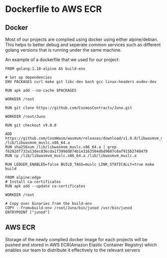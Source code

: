 # Dockerfile to AWS ECR

## Docker
 Most of our projects are complied using docker using either alpine/debian. This helps to better debug and seperate common services such as different golang versions that is running under the same machine.


An example of a dockerfile that we used for our project:

```
FROM golang:1.18-alpine AS build-env

# Set up dependencies
ENV PACKAGES curl make git libc-dev bash gcc linux-headers eudev-dev

RUN apk add --no-cache $PACKAGES

WORKDIR /root

RUN git clone https://github.com/CosmosContracts/Juno.git

WORKDIR /root/Juno

RUN git checkout v9.0.0

ADD https://github.com/CosmWasm/wasmvm/releases/download/v1.0.0/libwasmvm_muslc.x86_64.a /lib/libwasmvm_muslc.x86_64.a
RUN sha256sum /lib/libwasmvm_muslc.x86_64.a | grep f6282df732a13dec836cda1f399dd874b1e3163504dbd9607c6af915b2740479
RUN cp /lib/libwasmvm_muslc.x86_64.a /lib/libwasmvm_muslc.a

RUN LEDGER_ENABLED=false BUILD_TAGS=muslc LINK_STATICALLY=true make build

FROM alpine:edge
# Install ca-certificates
RUN apk add --update ca-certificates

WORKDIR /root

# Copy over binaries from the build-env
COPY --from=build-env /root/Juno/bin/junod /usr/bin/junod
ENTRYPOINT ["junod"]
```

## AWS ECR

Storage of the newly complied docker image for each projects will be pushed and stored in AWS ECR(Amazon Elastic Container Registry) which enables our team to distribute it effectively to the relevant servers